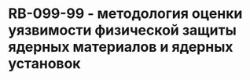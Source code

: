 # RB-099-99 - методология оценки уязвимости физической защиты ядерных материалов и ядерных установок
